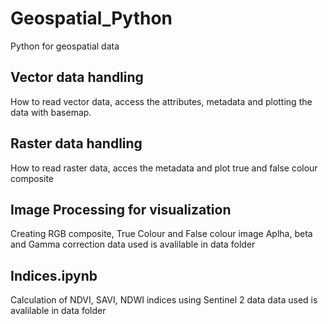 # Geospatial_Python
Python for geospatial data

## Vector data handling
How to read vector data, access the attributes, metadata and plotting the data with basemap. 

## Raster data handling
How to read raster data, acces the metadata and plot true and false colour composite

## Image Processing for visualization
Creating RGB composite, True Colour and False colour image
Aplha, beta and Gamma correction
data used is avalilable in data folder

## Indices.ipynb
Calculation of NDVI, SAVI, NDWI indices using Sentinel 2 data
data used is avalilable in data folder




